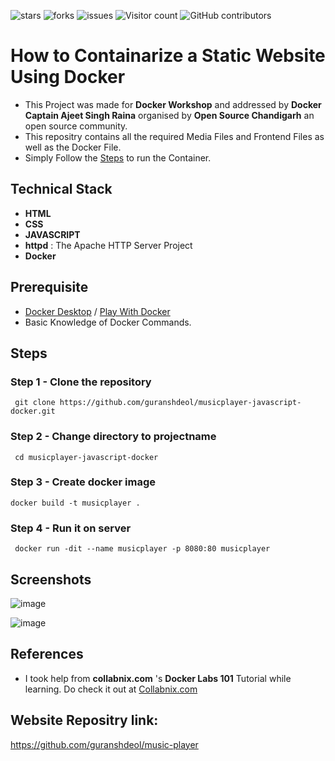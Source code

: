 ![stars](https://img.shields.io/github/stars/guranshdeol/musicplayer-javascript-docker)
![forks](https://img.shields.io/github/forks/guranshdeol/musicplayer-javascript-docker)
![issues](https://img.shields.io/github/issues/guranshdeol/musicplayer-javascript-docker)
![Visitor count](https://shields-io-visitor-counter.herokuapp.com/badge?page=guranshdeol.music-player-javascript-docker)
![GitHub contributors](https://img.shields.io/github/contributors/guranshdeol/musicplayer-javascript-docker)



# How to Containarize a Static Website Using Docker
- This Project was made for **Docker Workshop** and addressed by **Docker Captain Ajeet Singh Raina** organised by **Open Source Chandigarh** an open source community.
- This repositry contains all the required Media Files and Frontend Files as well as the Docker File.
- Simply Follow the [Steps](https://github.com/guranshdeol/docker-workshop-osc/edit/main/README.md#steps) to run the Container.



## Technical Stack

- **HTML**
- **CSS**
- **JAVASCRIPT**
- **httpd** : The Apache HTTP Server Project
- **Docker**

<!---
## How it works?

- Add architecture diagram
- Show detailed information on how it works
--->

## Prerequisite

- [Docker Desktop](https://www.docker.com/products/docker-desktop) / [Play With Docker](https://labs.play-with-docker.com/)
- Basic Knowledge of Docker Commands.

## Steps


### Step 1 - Clone the repository

```
 git clone https://github.com/guranshdeol/musicplayer-javascript-docker.git
```

### Step 2 - Change directory to projectname

```
 cd musicplayer-javascript-docker
```

### Step 3 - Create docker image

```
docker build -t musicplayer .
```

### Step 4 - Run it on server

```
 docker run -dit --name musicplayer -p 8080:80 musicplayer
```

## Screenshots
![image](https://user-images.githubusercontent.com/91736425/184574629-be76544c-a8bb-42eb-a777-3367d70c4da7.png)

![image](https://user-images.githubusercontent.com/91736425/184574445-5ba8aa3d-ccb2-4c94-8243-d98c0f0ad367.png)
 

## References

* I took help from **collabnix.com** 's **Docker Labs 101** Tutorial while learning.
Do check it out at [Collabnix.com](https://www.collabnix.com)

## Website Repositry link: 
https://github.com/guranshdeol/music-player

